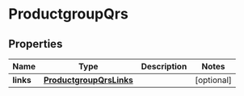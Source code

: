 

# ProductgroupQrs


## Properties

| Name | Type | Description | Notes |
|------------ | ------------- | ------------- | -------------|
|**links** | [**ProductgroupQrsLinks**](ProductgroupQrsLinks.md) |  |  [optional] |



